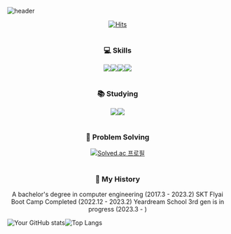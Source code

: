 ![header](https://capsule-render.vercel.app/api?type=waving&color=auto&height=300&section=header&text=Hi%20I'm%20SangMin%20✌️&fontSize=40)

<div align="center">
 
 [![Hits](https://hits.seeyoufarm.com/api/count/incr/badge.svg?url=https%3A%2F%2Fgithub.com%2Fpsmin0325&count_bg=%233DA2C8&title_bg=%23555555&icon=&icon_color=%23E7E7E7&title=hits&edge_flat=false)](https://hits.seeyoufarm.com)
 <br/>
 <br/>
<!--### 🚀 Introduction
 A bachelor's degree in computer engineering (2017.3 - 2023.2)
 SKT Flyai Boot Camp Completed (2022.12 - 2023.2)
 Yeardream School 3rd gen is in progress (2023.3 - )-->
 
### 💻 Skills
 <img src="https://img.shields.io/badge/Python-3776AB?style=for-the-badge&logo=Python&logoColor=white"/><img src="https://img.shields.io/badge/Unity-000000?style=for-the-badge&logo=Unity&logoColor=black"/><img src="https://img.shields.io/badge/C Sharp-239120?style=for-the-badge&logo=C Sharp&logoColor=white"/><img src="https://img.shields.io/badge/Java-FFA726?style=for-the-badge&logo=Java&logoColor=white"/>
 <br/>
 <br/>
### 📚 Studying
 
 <img src="https://img.shields.io/badge/[Tech Stack]-[Color]?style=for-the-badge&logo=[Tech Stack]&logoColor=white"/><img src="https://img.shields.io/badge/[Tech Stack]-[Color]?style=for-the-badge&logo=[Tech Stack]&logoColor=white"/>
 <br/>
 <br/>
### 💪 Problem Solving
 
 [![Solved.ac
 프로필](http://mazassumnida.wtf/api/generate_badge?boj=psmin0325)](https://solved.ac/psmin0325)
 <br/>
 <br/>
 ### 📜 My History
 A bachelor's degree in computer engineering (2017.3 - 2023.2)
 SKT Flyai Boot Camp Completed (2022.12 - 2023.2)
 Yeardream School 3rd gen is in progress (2023.3 - )

</div>

![Your GitHub stats](https://github-readme-stats.vercel.app/api?username=psmin0325&show_icons=true&theme=tokyonight)![Top Langs](https://github-readme-stats.vercel.app/api/top-langs/?username=psmin0325&layout=compact&theme=tokyonight)
